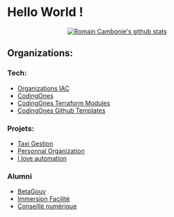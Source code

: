 # Hello World !

<div align="center">

[![Romain Cambonie's github stats](https://github-readme-stats.vercel.app/api?username=romain-cambonie&show_icons=true&theme=transparent)](https://github.com/romain-cambonie)


</div>

## Organizations:
### Tech:
- [Organizations IAC](https://github.com/organizations-infrastructure)
- [CodingOnes](https://github.com/codingones)
- [CodingOnes Terraform Modules](https://github.com/codingones-terraform-modules)
- [CodingOnes Github Templates](https://github.com/codingones-github-templates)

### Projets:
- [Taxi Gestion](https://github.com/taxi-gestion)
- [Personnal Organization](https://github.com/romain-cambonie-organization)
- [I love automation](https://github.com/i-love-automation)
### Alumni
- [BetaGouv](https://github.com/betagouv/)
- [Immersion Facilité](https://github.com/gip-inclusion/immersion-facile)
- [Conseillé numérique](https://github.com/gip-inclusion/immersion-facile)
